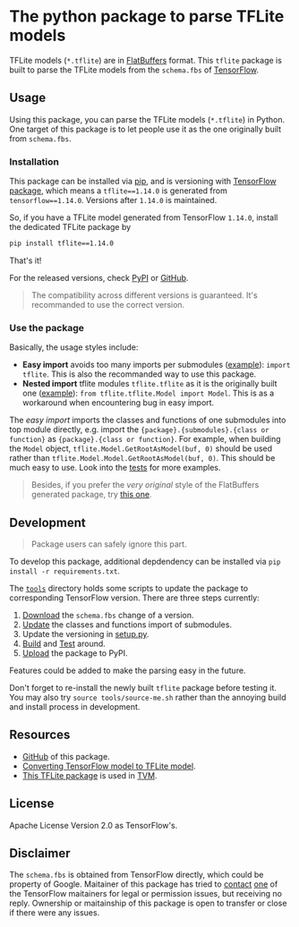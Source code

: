 The python package to parse TFLite models
=========================================

TFLite models (`*.tflite`) are in [FlatBuffers](https://google.github.io/flatbuffers/) format. This `tflite` package is built to parse the TFLite models from the `schema.fbs` of [TensorFlow](https://github.com/tensorflow/tensorflow).

## Usage

Using this package, you can parse the TFLite models (`*.tflite`) in Python. One target of this package is to let people use it as the one originally built from `schema.fbs`.

### Installation

This package can be installed via [pip](https://pypi.org/project/tflite/), and is versioning with [TensorFlow package](https://pypi.org/project/tensorflow/), which means a `tflite==1.14.0` is generated from `tensorflow==1.14.0`. Versions after `1.14.0` is maintained.

So, if you have a TFLite model generated from TensorFlow `1.14.0`, install the dedicated TFLite package by

```sh
pip install tflite==1.14.0
```

That's it!

For the released versions, check [PyPI](https://pypi.org/project/tflite/#history) or [GitHub](https://github.com/jackwish/tflite/releases).

> The compatibility across different versions is guaranteed. It's recommanded to use the correct version.

### Use the package

Basically, the usage styles include:

* **Easy import** avoids too many imports per submodules ([example](tests/test_easy_import.py)): `import tflite`. This is also the recommanded way to use this package.
* **Nested import** tflite modules `tflite.tflite` as it is the originally built one ([example](tests/test_nested_import.py)): `from tflite.tflite.Model import Model`. This is as a workaround when encountering bug in easy import.

The *easy import* imports the classes and functions of one submodules into top module directly, e.g. import the `{package}.{submodules}.{class or function}` as `{package}.{class or function}`. For example, when building the `Model` object, `tflite.Model.GetRootAsModel(buf, 0)` should be used rather than `tflite.Model.Model.GetRootAsModel(buf, 0)`. This should be much easy to use. Look into the [tests](tests) for more examples.

> Besides, if you prefer the *very original* style of the FlatBuffers generated package, try [this one](https://github.com/FrozenGene/tflite).


## Development

> Package users can safely ignore this part.

To develop this package, additional depdendency can be installed via `pip install -r requirements.txt`.

The [`tools`](tools) directory holds some scripts to update the package to corresponding TensorFlow version. There are three steps currently:
1. [Download](tools/update-schema.sh) the `schema.fbs` change of a version.
2. [Update](tools/update-importing.py) the classes and functions import of submodules.
3. Update the versioning in [setup.py](setup.py).
4. [Build](tools/build.sh) and [Test](tests) around.
5. [Upload](tools/upload.sh) the package to PyPI.

Features could be added to make the parsing easy in the future.

Don't forget to re-install the newly built `tflite` package before testing it. You may also try `source tools/source-me.sh` rather than the annoying build and install process in development.


## Resources

* [GitHub](https://github.com/jackwish/tflite) of this package.
* [Converting TensorFlow model to TFLite model](https://www.tensorflow.org/lite/convert).
* [This TFLite package](https://github.com/FrozenGene/tflite) is used in [TVM](https://tvm.ai/).


## License

Apache License Version 2.0 as TensorFlow's.


## Disclaimer

The `schema.fbs` is obtained from TensorFlow directly, which could be property of Google. Maitainer of this package has tried to [contact](assets/disclaimer.eml) [one](https://github.com/aselle) of the TensorFlow maitainers for legal or permission issues, but receiving no reply. Ownership or maitainship of this package is open to transfer or close if there were any issues.
